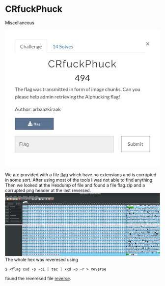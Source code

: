 # CRfuckPhuck
Miscellaneous

![What is it ](./CRfuckPhuck/CRfuckPhuck.jpg)


We are provided with a file [flag](./CRfuckPhuck/flag) which have no extensions and is corrupted in some sort. After using most of the tools I was not able to find anything. Then we looked at the Hexdump of file and found a file flag.zip and a corrupted png header at the last reversed. ![hex1](./CRfuckPhuck/hex1.jpg) ![hex2](./CRfuckPhuck/hex2.jpg) The whole hex was reveresed using 

	$ <flag xxd -p -c1 | tac | xxd -p -r > reverse 

found the reveresed file [reverse](./CRfuckPhuck/reverse). 
